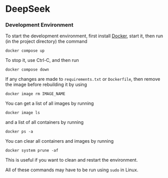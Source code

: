 # DeepSeek
### Development Environment
To start the development environment, first install
[Docker](https://www.docker.com/), start it,
then run (in the project directory) the command
```
docker compose up
```
To stop it, use Ctrl-C, and then run
```
docker compose down
```
If any changes are made to `requirements.txt` or `Dockerfile`,
then remove the image before rebuilding it by using
```
docker image rm IMAGE_NAME
```
You can get a list of all images by running
```
docker image ls
```
and a list of all containers by running
```
docker ps -a
```
You can clear all containers and images by running
```
docker system prune -af
```
This is useful if you want to clean and restart the environment.

All of these commands may have to be run using `sudo` in Linux.
